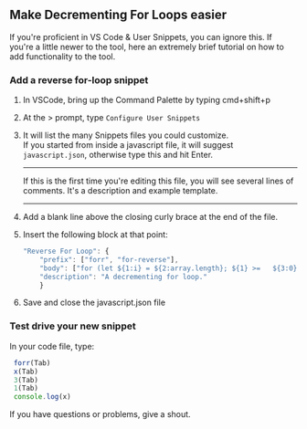 ## Make Decrementing For Loops easier
If you're proficient in VS Code & User Snippets, you can ignore this. If you're a little newer to the tool, here an extremely brief tutorial on how to add functionality to the tool.

### Add a reverse for-loop snippet

1. In VSCode, bring up the Command Palette by typing cmd+shift+p 
1. At the > prompt, type `Configure User Snippets`
1. It will list the many Snippets files you could customize.  
If you started from inside a javascript file, it will suggest `javascript.json`, otherwise type this and hit Enter.

    ***
    If this is the first time you're editing this file, you   will see several lines of comments. It's a description and example template.
    ***

1. Add a blank line above the closing curly brace at the end of the file.
1. Insert the following block at that point:

    ```js
    "Reverse For Loop": {
	    "prefix": ["forr", "for-reverse"],
    	"body": ["for (let ${1:i} = ${2:array.length}; ${1} >=   ${3:0}; ${1}-- ) {", "\t$0", "}"],
    	"description": "A decrementing for loop."
	    }
    
    ```
1. Save and close the javascript.json file

### Test drive your new snippet
In your code file, type:

   ```js
    forr(Tab)
    x(Tab)
    3(Tab)
    1(Tab)
    console.log(x)
   ```
If you have questions or problems, give a shout.
